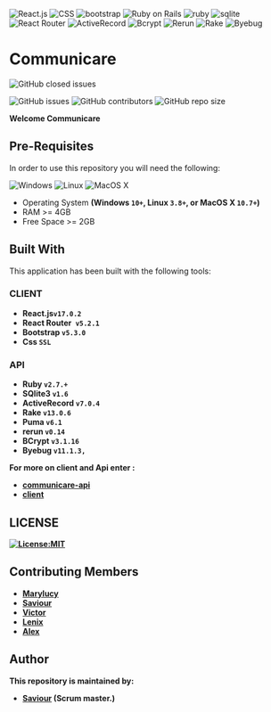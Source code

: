 
![React.js](https://img.shields.io/badge/React-61DAFB?style=for-the-badge&logo=react&logoColor=white)
![CSS](https://img.shields.io/badge/CSS-1572B6?style=for-the-badge&logo=css3&logoColor=white)
![bootstrap](https://img.shields.io/badge/Bootstrap-563D7C?style=for-the-badge&logo=bootstrap&logoColor=white)
![Ruby on Rails](https://img.shields.io/badge/Ruby_on_Rails-CC0000?style=for-the-badge&logo=ruby-on-rails&logoColor=white)
![ruby ](https://img.shields.io/badge/Ruby-CC342D?style=for-the-badge&logo=ruby&logoColor=white)
![sqlite](https://img.shields.io/badge/SQLite-07405E?style=for-the-badge&logo=sqlite&logoColor=white)
![React Router](https://img.shields.io/badge/React_Router-5.2.1-CA4245?style=for-the-badge&logo=react-router&logoColor=white)
![ActiveRecord](https://img.shields.io/badge/ActiveRecord-7.0.4-2d2d2d?style=for-the-badge&logo=ruby&logoColor=white)
![Bcrypt](https://img.shields.io/badge/Bcrypt-3.1.16-green?style=for-the-badge&logo=ruby&logoColor=white)
![Rerun](https://img.shields.io/badge/Rerun-0.14-orange?style=for-the-badge)
![Rake](https://img.shields.io/badge/Rake-13.0.6-red?style=for-the-badge&logo=ruby&logoColor=white)
![Byebug](https://img.shields.io/badge/Byebug-3.1.4-green?style=for-the-badge&logo=ruby&logoColor=white)

# Communicare
![GitHub closed issues](https://img.shields.io/github/issues-closed/Shipwoli/Ruby-Project?color=success&label=Closed%20Issues&logo=github&style=for-the-badge)

![GitHub issues](https://img.shields.io/github/issues/Shipwoli/Ruby-Project)
![GitHub contributors](https://img.shields.io/github/contributors/Shipwoli/Ruby-Project?color=green)
![GitHub repo size](https://img.shields.io/github/repo-size/Shipwoli/Ruby-Project?color=violet)


**Welcome Communicare**

## Pre-Requisites
In order to use this repository you will need the following:

![Windows](https://img.shields.io/badge/Windows-10%2B-blue?style=for-the-badge&logo=windows&logoColor=white)
![Linux](https://img.shields.io/badge/Linux-3.8%2B-green?style=for-the-badge&logo=linux&logoColor=white)
![MacOS X](https://img.shields.io/badge/MacOS_X-10.7%2B-999999?style=for-the-badge&logo=apple&logoColor=white)


- Operating System **(Windows `10+`, Linux `3.8+`, or MacOS X `10.7+`)**
- RAM >= 4GB
- Free Space >= 2GB

## Built With
This application has been built with the following tools:

### CLIENT
- **React.js`v17.0.2`**   
- **React Router` v5.2.1`**  
- **Bootstrap `v5.3.0`**
- **Css `SSL`**

### API
- **Ruby `v2.7.+`**
- **SQlite3 `v1.6`**
- **ActiveRecord `v7.0.4`**
- **Rake `v13.0.6`**
- **Puma `v6.1`**
- **rerun `v0.14`**
- **BCrypt `v3.1.16`**
- **Byebug `v11.1.3,`**  

<strong>For more on client and Api enter :<strong>
- [communicare-api](./communicare-api/)
- [client](./client/)


## LICENSE

[![License:MIT](https://img.shields.io/badge/License-MIT-yellow.svg)](https://opensource.org/licenses/MIT)


## Contributing Members

- [Marylucy ](https://github.com/marylucy123450) 
- [Saviour](https://github.com/Shipwoli) 
- [Victor](https://github.com/Vickyprinz) 
- [Lenix](https://github.com/LinexMugambi) 
- [Alex](https://github.com/AlexIrungu) 




## Author
This repository is maintained by:
- [Saviour](https://github.com/shipwoli) (Scrum master.)



